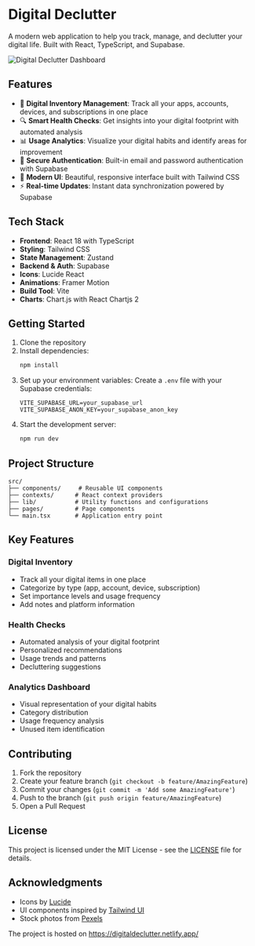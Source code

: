 # Digital Declutter

A modern web application to help you track, manage, and declutter your digital life. Built with React, TypeScript, and Supabase.

![Digital Declutter Dashboard](https://images.pexels.com/photos/669615/pexels-photo-669615.jpeg?auto=compress&cs=tinysrgb&w=1260&h=750&dpr=2)

## Features

- 📱 **Digital Inventory Management**: Track all your apps, accounts, devices, and subscriptions in one place
- 🔍 **Smart Health Checks**: Get insights into your digital footprint with automated analysis
- 📊 **Usage Analytics**: Visualize your digital habits and identify areas for improvement
- 🔐 **Secure Authentication**: Built-in email and password authentication with Supabase
- 🎨 **Modern UI**: Beautiful, responsive interface built with Tailwind CSS
- ⚡ **Real-time Updates**: Instant data synchronization powered by Supabase

## Tech Stack

- **Frontend**: React 18 with TypeScript
- **Styling**: Tailwind CSS
- **State Management**: Zustand
- **Backend & Auth**: Supabase
- **Icons**: Lucide React
- **Animations**: Framer Motion
- **Build Tool**: Vite
- **Charts**: Chart.js with React Chartjs 2

## Getting Started

1. Clone the repository
2. Install dependencies:
   ```bash
   npm install
   ```
3. Set up your environment variables:
   Create a `.env` file with your Supabase credentials:
   ```
   VITE_SUPABASE_URL=your_supabase_url
   VITE_SUPABASE_ANON_KEY=your_supabase_anon_key
   ```
4. Start the development server:
   ```bash
   npm run dev
   ```

## Project Structure

```
src/
├── components/     # Reusable UI components
├── contexts/      # React context providers
├── lib/           # Utility functions and configurations
├── pages/         # Page components
└── main.tsx       # Application entry point
```

## Key Features

### Digital Inventory
- Track all your digital items in one place
- Categorize by type (app, account, device, subscription)
- Set importance levels and usage frequency
- Add notes and platform information

### Health Checks
- Automated analysis of your digital footprint
- Personalized recommendations
- Usage trends and patterns
- Decluttering suggestions

### Analytics Dashboard
- Visual representation of your digital habits
- Category distribution
- Usage frequency analysis
- Unused item identification

## Contributing

1. Fork the repository
2. Create your feature branch (`git checkout -b feature/AmazingFeature`)
3. Commit your changes (`git commit -m 'Add some AmazingFeature'`)
4. Push to the branch (`git push origin feature/AmazingFeature`)
5. Open a Pull Request

## License

This project is licensed under the MIT License - see the [LICENSE](LICENSE) file for details.

## Acknowledgments

- Icons by [Lucide](https://lucide.dev)
- UI components inspired by [Tailwind UI](https://tailwindui.com)
- Stock photos from [Pexels](https://www.pexels.com)

The project is hosted on https://digitaldeclutter.netlify.app/
